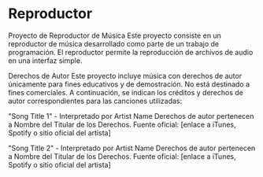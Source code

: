 # Reproductor

Proyecto de Reproductor de Música
Este proyecto consiste en un reproductor de música desarrollado como parte de un trabajo de programación. El reproductor permite la reproducción de archivos de audio en una interfaz simple.

Derechos de Autor
Este proyecto incluye música con derechos de autor únicamente para fines educativos y de demostración. No está destinado a fines comerciales. A continuación, se indican los créditos y derechos de autor correspondientes para las canciones utilizadas:

"Song Title 1" - Interpretado por Artist Name
Derechos de autor pertenecen a Nombre del Titular de los Derechos.
Fuente oficial: [enlace a iTunes, Spotify o sitio oficial del artista]

"Song Title 2" - Interpretado por Artist Name
Derechos de autor pertenecen a Nombre del Titular de los Derechos.
Fuente oficial: [enlace a iTunes, Spotify o sitio oficial del artista]